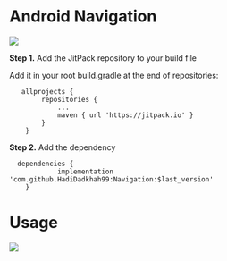 <meta name="google-site-verification" content="H05jG2cf88e226gg0oep4MKw6XuH82BrW8jHS0Oq3O8" />

# Android Navigation
<a href="https://jitpack.io/#HadiDadkhah99/Navigation/"><img id="badge" src="https://jitpack.io/v/HadiDadkhah99/Navigation.svg"></a>

<p>
   <b>Step 1.</b> Add the JitPack repository to your build file
</p>
			
<div role="tabpanel" class="tab-pane active" id="gradle">
                              <p>Add it in your root build.gradle at the end of repositories:</p>
                            <pre class="kode language-css code-toolbar"><code class=" kode language-css">	<span class="token selector">allprojects</span> <span class="token punctuation">{</span>
		<span class="token selector">repositories</span> <span class="token punctuation">{</span>
			<span class="token selector">...
			maven</span> <span class="token punctuation">{</span> url <span class="token string">'https://jitpack.io'</span> <span class="token punctuation">}</span>
		<span class="token punctuation">}</span>
	<span class="token punctuation">}</span></code></pre>
</div>


<p><b>Step 2.</b> Add the dependency</p>

<div role="tabpanel" class="tab-pane depTab gradle active">
                            <pre class="kode code-toolbar  language-css"><code id="depCodeGradle" class=" kode  language-css">	<span class="token selector">dependencies</span> <span class="token punctuation">{</span>
	        implementation <span class="token string">'com.github.HadiDadkhah99:Navigation:$last_version'</span>
	<span class="token punctuation">}</span>
</code></pre>
</div>
			
		
# Usage

![](http://www.mytelbot.ir/resume/navigation_gif.gif)

